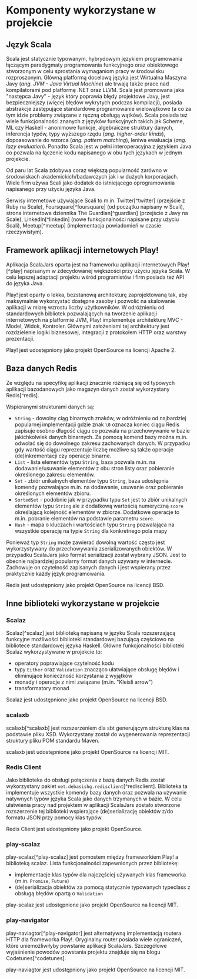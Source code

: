 # Komponenty wykorzystane w projekcie

## Język Scala ##

Scala jest statycznie typowanym, hybrydowym językiem programowania łączącym paradygmaty programowania funkcyjnego oraz obiektowego stworzonym w celu sprostania wymaganiom pracy w środowisku rozproszonym. Główną platformą docelową języka jest Wirtualna Maszyna Javy (_ang. JVM - Java Virtual Machine_) ale trwają także prace nad kompilatorami pod platformę .NET oraz LLVM. Scala jest promowana jaka "następca Javy" - język który poprawia błędy projektowe Javy, jest bezpieczniejszy (więcej błędów wykrytych podczas kompilacji), posiada abstrakcje zastępujące standardowe programowanie wielowątkowe (a co za tym idzie problemy związane z ręczną obsługą wątków). Scala posiada też wiele funkcjonalności znanych z języków funkcyjnych takich jak Scheme, ML czy Haskell - anonimowe funkcje, algebraiczne struktury danych, inferencja typów, typy wyższego rzędu (_ang. higher-order kinds_), dopoasowanie do wzorca (_ang. pattern matching_), leniwa ewaluacja (_ang. lazy evaluation_). Ponadto Scala jest w pełni interoperacyjna z językiem Java co pozwala na łączenie kodu napisanego w obu tych językach w jednym projekcie.

Od paru lat Scala zdobywa coraz większą popularność zarówno w środowiskach akademickich/badawczych jak i w dużych korporacjach. Wiele firm używa Scali jako dodatek do istniejącego oprogramowania napisanego przy użyciu języka Java. 

Serwisy internetowe używające Scali to m.in. Twitter[^twitter] (przejście z Ruby na Scale), Foursquare[^foursquare] (od początku napisany w Scali), strona internetowa dziennika The Guardian[^guardian] (przejście z Javy na Scale), LinkedIn[^linkedin] (nowe funkcjonalności napisane przy użyciu Scali), Meetup[^meetup] (implementacja powiadomień w czasie rzeczywistym).

## Framework aplikacji internetowych Play! ##

Aplikacja ScalaJars oparta jest na frameworku aplikacji internetowych Play![^play] napisanym w zdecydowanej większości przy użyciu języka Scala. W celu lepszej adaptacji projektu wśród programistów i firm posiada też API do języka Java.

Play! jest oparty o lekka, bezstanową architekturę zaprojektowaną tak, aby maksymalnie wykorzystać dostępne zasoby i pozwolić na skalowanie aplikacji w miarę wzrostu liczby użytkowników. W odróżnieniu od standardowych bibliotek pozwalających na tworzenie aplikacji internetowych na platformie JVM, Play! implementuje architekturę MVC - Model, Widok, Kontroler. Głównymi założeniami tej architektury jest rozdzielenie logiki biznesowej, integracji z protokołem HTTP oraz warstwy prezentacji.

Play! jest udostępniony jako projekt OpenSource na licencji Apache 2.

## Baza danych Redis ##

Ze względu na specyfikę aplikacji znacznie różniącą się od typowych aplikacji bazodanowych jako magazyn danych został wykorzystany Redis[^redis].

Wspieranymi strukturami danych są:

* `String` - dowolny ciąg binarnych znaków, w odróżnieniu od najbardziej popularnej implementacji gdzie znak `\0` oznacza koniec ciągu Redis zapisuje osobno długość ciągu co pozwala na przechowywanie w bazie jakichkolwiek danych binarnych. Za pomocą komend bazy można m.in. odwołać się do dowolnego zakresu zachowanych danych. W przypadku gdy wartość ciągu reprezentuje liczbę możliwe są także operacje (de)inkrementacji czy operacje binarne.
* `List` - lista elementów typu `String`, baza pozwala m.in. na dodawanie/usuwanie elementów z obu stron listy oraz pobieranie określonego zakresu elementów.
* `Set` - zbiór unikalnych elementów typu `String`, baza udostępnia komendy pozwalające m.in. na dodawanie, usuwanie oraz pobieranie określonych elementów zbioru.
* `SortedSet` - podobnie jak w przypadku typu `Set` jest to zbiór unikalnych elementów typu `String` ale z dodatkową wartością numeryczną `score` określającą kolejność elementów w zbiorze. Dodatkowe operacje to m.in. pobranie elementów na podstawie parametru `score`.
* `Hash` - mapa o kluczach i wartościach typu `String` pozwalająca na wszystkie operację na typie `String` dla konkretnego pola mapy

Ponieważ typ `String` może zawierać dowolną wartość często jest wykorzystywany do przechowywania zserializowanych obiektów. W przypadku ScalaJars jako format serializacji został wybrany JSON. Jest to obecnie najbardziej popularny format danych używany w internecie. Zachowuje on czytelność zapisanych danych i jest wspierany przez praktycznie każdy język programowania.

Redis jest udostępniony jako projekt OpenSource na licencji BSD.

## Inne biblioteki wykorzystane w projekcie ##

### Scalaz ###

Scalaz[^scalaz] jest biblioteką napisaną w języku Scala rozszerzającą funkcyjne możliwości biblioteki standardowej bazującą częściowo na bibliotece standardowej języka Haskell.
Główne funkcjonalności biblioteki Scalaz wykorzystywane w projekcie to:

* operatory poprawiające czytelność kodu
* typy `Either` oraz `Validation` znacząco ułatwiające obsługę błędów i eliminujące konieczność korzystania z wyjątków
* monady i operacje z nimi związane (m.in. "Kleisli arrow")
* transformatory monad

Scalaz jest udostępnione jako projekt OpenSource na licencji BSD.


### scalaxb ###

scalaxb[^scalaxb] jest rozszerzeniem dla sbt generującym strukturę klas na podstawie pliku XSD. Wykorzystany został do wygenerowania reprezentacji struktury pliku POM standardu Maven.

scalaxb jest udostępnione jako projekt OpenSource na licencji MIT.


### Redis Client ###

Jako biblioteka do obsługi połączenia z bazą danych Redis został wykorzystany pakiet `net.debasishg.redisclient`[^redisclient]. Biblioteka ta implementuje wszystkie komendy bazy danych oraz pozwala na używanie natywnych typów języka Scala jako danych trzymanych w bazie. W celu ułatwienia pracy nad projektem w aplikacji ScalaJars zostało stworzone rozszerzenie tej biblioteki wspierające (de)serializację obiektów z/do formatu JSON przy pomocy klas typów.

Redis Client jest udostępniony jako projekt OpenSource.

### play-scalaz ###

play-scalaz[^play-scalaz] jest pomostem między frameworkiem Play! a biblioteką scalaz. Lista funkcjonalności zapewnionych przez bibliotekę:

* implementacje klas typów dla najczęściej używanych klas frameworka (m.in. `Promise`, `Future`)
* (de)serializacja obiektów za pomocą statycznie typowanych typeclass z obsługą błędów opartą o `Validation` 

play-scalaz jest udostępnione jako projekt OpenSource na licencji MIT.

### play-navigator ###

play-naviagtor[^play-navigator] jest alternatywną implementacją routera HTTP dla frameworka Play!. Oryginalny router posiada wiele ograniczeń, które uniemożliwiłyby powstanie aplikacji ScalaJars. Szczegółowe wyjaśnienie powodów powstania projektu znajduje się na blogu Codetunes[^codetunes].

play-naviagtor jest udostępniony jako projekt OpenSource na licencji MIT.

